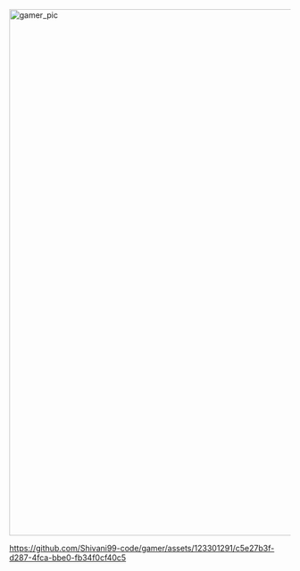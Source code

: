 <img width="944" alt="gamer_pic" src="https://github.com/Shivani99-code/gamer/assets/123301291/ac67621e-cc65-411e-b01e-b2fc807744ee">


https://github.com/Shivani99-code/gamer/assets/123301291/c5e27b3f-d287-4fca-bbe0-fb34f0cf40c5

